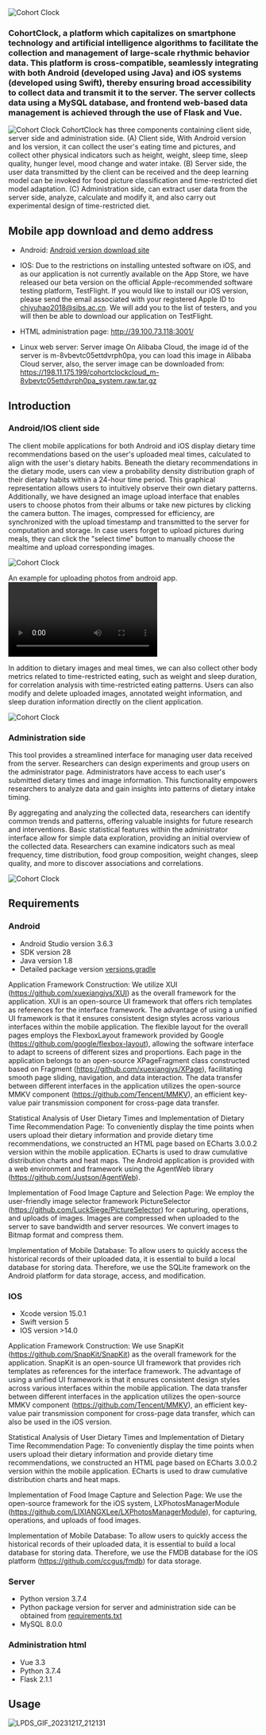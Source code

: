 <img src="./images/cohort_clock_logo.jpg" alt="Cohort Clock" title="Cohort Clock"/>

### CohortClock, a platform which capitalizes on smartphone technology and artificial intelligence algorithms to facilitate the collection and management of large-scale rhythmic behavior data. This platform is cross-compatible, seamlessly integrating with both Android (developed using Java) and iOS systems (developed using Swift), thereby ensuring broad accessibility to collect data and transmit it to the server. The server collects data using a MySQL database, and frontend web-based data management is achieved through the use of Flask and Vue. &nbsp;&nbsp;&nbsp;&nbsp;&nbsp;&nbsp;

<img src="./images/figure1.png" alt="Cohort Clock" title="Cohort Clock"/>
CohortClock has three components containing client side, server side and administration side. (A) Client side, With Android version and Ios version, it can collect the user's eating time and pictures, and collect other physical indicators such as height, weight, sleep time, sleep quality, hunger level, mood change and water intake. (B) Server side, the user data transmitted by the client can be received and the deep learning model can be invoked for food picture classification and time-restricted diet model adaptation. (C) Administration side, can extract user data from the server side, analyze, calculate and modify it, and also carry out experimental design of time-restricted diet.


## Mobile app download and demo address
* Android:   [Android version download site](https://github.com/WangLab-SINH/CohortClock/raw/main/app-release.apk)

* IOS: Due to the restrictions on installing untested software on iOS, and as our application is not currently available on the App Store, we have released our beta version on the official Apple-recommended software testing platform, TestFlight. If you would like to install our iOS version, please send the email associated with your registered Apple ID to chiyuhao2018@sibs.ac.cn. We will add you to the list of testers, and you will then be able to download our application on TestFlight.

* HTML administration page: http://39.100.73.118:3001/

* Linux web server: Server image On Alibaba Cloud, the image id of the server is m-8vbevtc05ettdvrph0pa, you can load this image in Alibaba Cloud server, also, the server image can be downloaded from: https://198.11.175.199/cohortclockcloud_m-8vbevtc05ettdvrph0pa_system.raw.tar.gz

## Introduction
### Android/IOS client side
The client mobile applications for both Android and iOS display dietary time recommendations based on the user's uploaded meal times, calculated to align with the user's dietary habits. Beneath the dietary recommendations in the dietary mode, users can view a probability density distribution graph of their dietary habits within a 24-hour time period. This graphical representation allows users to intuitively observe their own dietary patterns. Additionally, we have designed an image upload interface that enables users to choose photos from their albums or take new pictures by clicking the camera button. The images, compressed for efficiency, are synchronized with the upload timestamp and transmitted to the server for computation and storage. In case users forget to upload pictures during meals, they can click the "select time" button to manually choose the mealtime and upload corresponding images.

<img src="./images/Example1.png" alt="Cohort Clock" title="Cohort Clock"/>

An example for uploading photos from android app.
<video src="https://github.com/WangLab-SINH/CohortClock/assets/87359159/62377bc0-db6f-4d8c-b62e-ceae2b9f1802"></video>

In addition to dietary images and meal times, we can also collect other body metrics related to time-restricted eating, such as weight and sleep duration, for correlation analysis with time-restricted eating patterns. Users can also modify and delete uploaded images, annotated weight information, and sleep duration information directly on the client application.

<img src="./images/Example2.png" alt="Cohort Clock" title="Cohort Clock"/>

### Administration side
This tool provides a streamlined interface for managing user data received from the server. Researchers can design experiments and group users on the administrator page. Administrators have access to each user's submitted dietary times and image information. This functionality empowers researchers to analyze data and gain insights into patterns of dietary intake timing.

By aggregating and analyzing the collected data, researchers can identify common trends and patterns, offering valuable insights for future research and interventions. Basic statistical features within the administrator interface allow for simple data exploration, providing an initial overview of the collected data. Researchers can examine indicators such as meal frequency, time distribution, food group composition, weight changes, sleep quality, and more to discover associations and correlations.

<img src="./images/Example3.png" alt="Cohort Clock" title="Cohort Clock"/>

## Requirements
### Android
* Android Studio version 3.6.3
* SDK version 28
* Java version 1.8
* Detailed package version [versions.gradle](https://github.com/WangLab-SINH/CohortClock/blob/main/Android/versions.gradle)
  
Application Framework Construction: We utilize XUI (https://github.com/xuexiangjys/XUI) as the overall framework for the application. XUI is an open-source UI framework that offers rich templates as references for the interface framework. The advantage of using a unified UI framework is that it ensures consistent design styles across various interfaces within the mobile application. The flexible layout for the overall pages employs the FlexboxLayout framework provided by Google (https://github.com/google/flexbox-layout), allowing the software interface to adapt to screens of different sizes and proportions. Each page in the application belongs to an open-source XPageFragment class constructed based on Fragment (https://github.com/xuexiangjys/XPage), facilitating smooth page sliding, navigation, and data interaction. The data transfer between different interfaces in the application utilizes the open-source MMKV component (https://github.com/Tencent/MMKV), an efficient key-value pair transmission component for cross-page data transfer.

Statistical Analysis of User Dietary Times and Implementation of Dietary Time Recommendation Page: To conveniently display the time points when users upload their dietary information and provide dietary time recommendations, we constructed an HTML page based on ECharts 3.0.0.2 version within the mobile application. ECharts is used to draw cumulative distribution charts and heat maps. The Android application is provided with a web environment and framework using the AgentWeb library (https://github.com/Justson/AgentWeb).

Implementation of Food Image Capture and Selection Page: We employ the user-friendly image selector framework PictureSelector (https://github.com/LuckSiege/PictureSelector) for capturing, operations, and uploads of images. Images are compressed when uploaded to the server to save bandwidth and server resources. We convert images to Bitmap format and compress them.

Implementation of Mobile Database: To allow users to quickly access the historical records of their uploaded data, it is essential to build a local database for storing data. Therefore, we use the SQLite framework on the Android platform for data storage, access, and modification.

### IOS
* Xcode version 15.0.1
* Swift version 5
* IOS version >14.0

Application Framework Construction: We use SnapKit (https://github.com/SnapKit/SnapKit) as the overall framework for the application. SnapKit is an open-source UI framework that provides rich templates as references for the interface framework. The advantage of using a unified UI framework is that it ensures consistent design styles across various interfaces within the mobile application. The data transfer between different interfaces in the application utilizes the open-source MMKV component (https://github.com/Tencent/MMKV), an efficient key-value pair transmission component for cross-page data transfer, which can also be used in the iOS version.

Statistical Analysis of User Dietary Times and Implementation of Dietary Time Recommendation Page: To conveniently display the time points when users upload their dietary information and provide dietary time recommendations, we constructed an HTML page based on ECharts 3.0.0.2 version within the mobile application. ECharts is used to draw cumulative distribution charts and heat maps.

Implementation of Food Image Capture and Selection Page: We use the open-source framework for the iOS system, LXPhotosManagerModule (https://github.com/LIXIANGXLee/LXPhotosManagerModule), for capturing, operations, and uploads of food images.

Implementation of Mobile Database: To allow users to quickly access the historical records of their uploaded data, it is essential to build a local database for storing data. Therefore, we use the FMDB database for the iOS platform (https://github.com/ccgus/fmdb) for data storage.

### Server
* Python version 3.7.4
* Python package version for server and administration side can be obtained from [requirements.txt](./images/requirements.txt)
* MySQL 8.0.0

### Administration html
* Vue 3.3
* Python 3.7.4
* Flask 2.1.1

## Usage


![LPDS_GIF_20231217_212131](https://github.com/WangLab-SINH/CohortClock/assets/87359159/5739c695-88c2-434f-ba30-70e83409a739)

